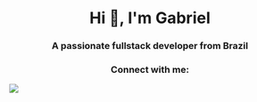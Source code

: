 <h1 align="center">Hi 👋, I'm Gabriel</h1>
<h3 align="center">A passionate fullstack developer from Brazil</h3>

<h3 align="center">Connect with me:</h3>
<a align="center" href="https://www.linkedin.com/in/gabriel-brum-158703199/" target="_blank"><img src="https://img.shields.io/badge/-LinkedIn-%230077B5?style=for-the-badge&logo=linkedin&logoColor=white" target="_blank"></a>
<p align="center">
</p>



